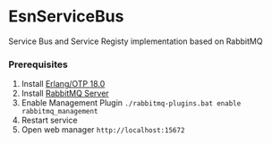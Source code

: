 # EsnServiceBus

Service Bus and Service Registy implementation based on RabbitMQ

### Prerequisites

1. Install [Erlang/OTP 18.0](http://www.erlang.org/download.html)
2. Install [RabbitMQ Server](https://www.rabbitmq.com/install-windows.html)
3. Enable Management Plugin `./rabbitmq-plugins.bat enable rabbitmq_management`
4. Restart service
5. Open web manager `http://localhost:15672`
